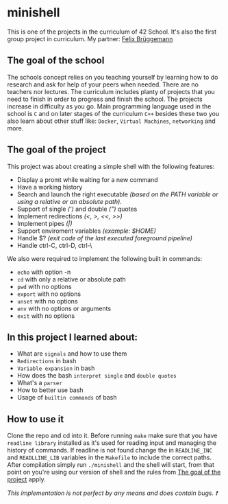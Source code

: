 # minishell
This is one of the projects in the curriculum of 42 School. It's also the first group project in curriculum. My partner: [Felix Brüggemann](https://github.com/FelixBrgm)

## The goal of the school
The schools concept relies on you teaching yourself by learning how to do research and ask for help of your peers when needed. There are no teachers nor lectures. The curriculum includes planty of projects that you need to finish in order to progress and finish the school. The projects increase in difficulty as you go. Main programming language used in the school is `C` and on later stages of the curriculum `C++` besides these two you also learn about other stuff like: `Docker`, `Virtual Machines`, `networking` and more.

## The goal of the project
This project was about creating a simple shell with the following features:
 - Display a promt while waiting for a new command
 - Have a working history
 - Search and launch the right executable *(based on the PATH variable or using a
   relative or an absolute path)*.
 - Support of single *(')* and double *(")* quotes
 - Implement redirections *(<, >, <<, >>)*
 - Implement pipes *(|)*
 - Support enviroment variables *(example: $HOME)*
 - Handle $? *(exit code of the last executed foreground pipeline)*
 - Handle ctrl-C, ctrl-D, ctrl-\
 
We also were required to implement the following built in commands:
 - `echo` with option -n
 - `cd` with only a relative or absolute path
 - `pwd` with no options
 - `export` with no options
 - `unset` with no options
 - `env` with no options or arguments
 - `exit` with no options

## In this project I learned about:
 - What are `signals` and how to use them
 - `Redirections` in bash
 - `Variable expansion` in bash
 - How does the bash `interpret single` and `double quotes`
 - What's a `parser`
 - How to better use bash
 - Usage of `builtin commands` of bash

## How to use it
Clone the repo and cd into it. Before running `make` make sure that you have `readline library` installed as it's used for reading input and managing the history of commands. If readline is not found change the in `READLINE_INC` and `READLLINE_LIB` variables in the `Makefile` to include the correct paths. After compilation simply run `./minishell` and the shell will start, from that point on you're using our version of shell and the rules from [The goal of the project](https://github.com/Doush-H/minishell/edit/main/README.md#the-goal-of-the-project) apply.

_This implementation is not perfect by any means and does contain bugs. ❗_
